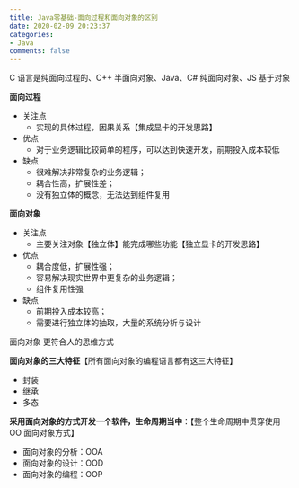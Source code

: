 ```yaml
---
title: Java零基础-面向过程和面向对象的区别
date: 2020-02-09 20:23:37
categories:
- Java
comments: false
---
```




C 语言是纯面向过程的、C++ 半面向对象、Java、C# 纯面向对象、JS 基于对象

<!-- more -->



**面向过程**

- 关注点
  - 实现的具体过程，因果关系【集成显卡的开发思路】
- 优点
  - 对于业务逻辑比较简单的程序，可以达到快速开发，前期投入成本较低
- 缺点
  - 很难解决非常复杂的业务逻辑；
  - 耦合性高，扩展性差；
  - 没有独立体的概念，无法达到组件复用



**面向对象**

- 关注点
  - 主要关注对象【独立体】能完成哪些功能【独立显卡的开发思路】
- 优点
  - 耦合度低，扩展性强；
  - 容易解决现实世界中更复杂的业务逻辑；
  - 组件复用性强
- 缺点
  - 前期投入成本较高；
  - 需要进行独立体的抽取，大量的系统分析与设计



面向对象 更符合人的思维方式



**面向对象的三大特征**【所有面向对象的编程语言都有这三大特征】

- 封装
- 继承
- 多态



**采用面向对象的方式开发一个软件，生命周期当中**：【整个生命周期中贯穿使用 OO 面向对象方式】

- 面向对象的分析：OOA
- 面向对象的设计：OOD
- 面向对象的编程：OOP
